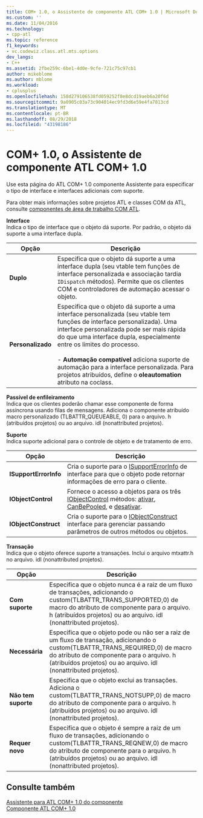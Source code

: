 ```yaml
---
title: COM+ 1.0, o Assistente de componente ATL COM+ 1.0 | Microsoft Docs
ms.custom: ''
ms.date: 11/04/2016
ms.technology:
- cpp-atl
ms.topic: reference
f1_keywords:
- vc.codewiz.class.atl.mts.options
dev_langs:
- C++
ms.assetid: 2fbe259c-6be1-4d0e-9cfe-721c75c97cb1
author: mikeblome
ms.author: mblome
ms.workload:
- cplusplus
ms.openlocfilehash: 158d279106538fd059252f8e8dcd19aeb6a20f6d
ms.sourcegitcommit: 9a0905c03a73c904014ec9fd3d6e59e4fa7813cd
ms.translationtype: MT
ms.contentlocale: pt-BR
ms.lasthandoff: 08/29/2018
ms.locfileid: "43198186"
---
```

# <a name="com-10-atl-com-10-component-wizard"></a>COM+ 1.0, o Assistente de componente ATL COM+ 1.0
Use esta página do ATL COM+ 1.0 componente Assistente para especificar o tipo de interface e interfaces adicionais com suporte.  
  
 Para obter mais informações sobre projetos ATL e classes COM da ATL, consulte [componentes de área de trabalho COM ATL](../../atl/atl-com-desktop-components.md).  
  
 **Interface**  
 Indica o tipo de interface que o objeto dá suporte. Por padrão, o objeto dá suporte a uma interface dupla.  
  
|Opção|Descrição|  
|------------|-----------------|  
|**Duplo**|Especifica que o objeto dá suporte a uma interface dupla (seu vtable tem funções de interface personalizada e associação tardia `IDispatch` métodos). Permite que os clientes COM e controladores de automação acessar o objeto.|  
|**Personalizado**|Especifica que o objeto dá suporte a uma interface personalizada (seu vtable tem funções de interface personalizada). Uma interface personalizada pode ser mais rápida do que uma interface dupla, especialmente entre os limites do processo.<br /><br /> -   **Automação compatível** adiciona suporte de automação para a interface personalizada. Para projetos atribuídos, define o **oleautomation** atributo na coclass.|  
  
 **Passível de enfileiramento**  
 Indica que os clientes poderão chamar esse componente de forma assíncrona usando filas de mensagens. Adiciona o componente atribuído macro personalizado (TLBATTR_QUEUEABLE, 0) para o arquivo. h (atribuídos projetos) ou ao arquivo. idl (nonattributed projetos).  
  
 **Suporte**  
 Indica suporte adicional para o controle de objeto e de tratamento de erro.  
  
|Opção|Descrição|  
|------------|-----------------|  
|**ISupportErrorInfo**|Cria o suporte para o [ISupportErrorInfo](../../atl/reference/isupporterrorinfoimpl-class.md) de interface para que o objeto pode retornar informações de erro para o cliente.|  
|**IObjectControl**|Fornece o acesso a objetos para os três [IObjectControl](/windows/desktop/api/comsvcs/nn-comsvcs-iobjectcontrol) métodos: [ativar](/windows/desktop/api/comsvcs/nf-comsvcs-iobjectcontrol-activate), [CanBePooled](/windows/desktop/api/comsvcs/nf-comsvcs-iobjectcontrol-canbepooled), e [desativar](/windows/desktop/api/comsvcs/nf-comsvcs-iobjectcontrol-deactivate).|  
|**IObjectConstruct**|Cria o suporte para o [IObjectConstruct](/windows/desktop/api/comsvcs/nn-comsvcs-iobjectconstruct) interface para gerenciar passando parâmetros de outros métodos ou objetos.|  
  
 **Transação**  
 Indica que o objeto oferece suporte a transações. Inclui o arquivo mtxattr.h no arquivo. idl (nonattributed projetos).  
  
|Opção|Descrição|  
|------------|-----------------|  
|**Com suporte**|Especifica que o objeto nunca é a raiz de um fluxo de transações, adicionando o custom(TLBATTR_TRANS_SUPPORTED,0) de macro do atributo de componente para o arquivo. h (atribuídos projetos) ou ao arquivo. idl (nonattributed projetos).|  
|**Necessária**|Especifica que o objeto pode ou não ser a raiz de um fluxo de transação, adicionando o custom(TLBATTR_TRANS_REQUIRED,0) de macro do atributo de componente para o arquivo. h (atribuídos projetos) ou ao arquivo. idl (nonattributed projetos).|  
|**Não tem suporte**|Especifica que o objeto exclui as transações. Adiciona o custom(TLBATTR_TRANS_NOTSUPP,0) de macro do atributo de componente para o arquivo. h (atribuídos projetos) ou ao arquivo. idl (nonattributed projetos).|  
|**Requer novo**|Especifica que o objeto é sempre a raiz de um fluxo de transações, adicionando o custom(TLBATTR_TRANS_REQNEW,0) de macro do atributo de componente para o arquivo. h (atribuídos projetos) ou ao arquivo. idl (nonattributed projetos).|  
  
## <a name="see-also"></a>Consulte também  
 [Assistente para ATL COM+ 1.0 do componente](../../atl/reference/atl-com-plus-1-0-component-wizard.md)   
 [Componente ATL COM+ 1.0](../../atl/reference/adding-an-atl-com-plus-1-0-component.md)

